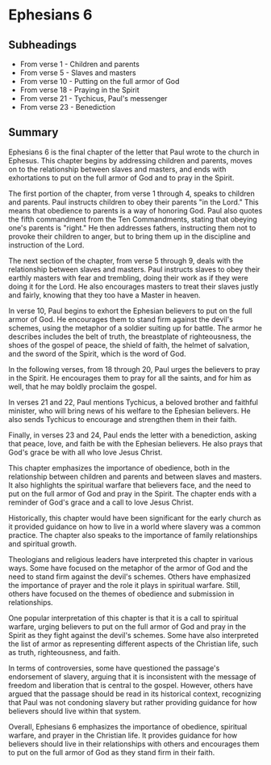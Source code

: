 # Ephesians 6

## Subheadings

* From verse 1 - Children and parents
* From verse 5 - Slaves and masters
* From verse 10 - Putting on the full armor of God
* From verse 18 - Praying in the Spirit
* From verse 21 - Tychicus, Paul's messenger
* From verse 23 - Benediction

## Summary

Ephesians 6 is the final chapter of the letter that Paul wrote to the church in Ephesus. This chapter begins by addressing children and parents, moves on to the relationship between slaves and masters, and ends with exhortations to put on the full armor of God and to pray in the Spirit.

The first portion of the chapter, from verse 1 through 4, speaks to children and parents. Paul instructs children to obey their parents "in the Lord." This means that obedience to parents is a way of honoring God. Paul also quotes the fifth commandment from the Ten Commandments, stating that obeying one's parents is "right." He then addresses fathers, instructing them not to provoke their children to anger, but to bring them up in the discipline and instruction of the Lord.

The next section of the chapter, from verse 5 through 9, deals with the relationship between slaves and masters. Paul instructs slaves to obey their earthly masters with fear and trembling, doing their work as if they were doing it for the Lord. He also encourages masters to treat their slaves justly and fairly, knowing that they too have a Master in heaven.

In verse 10, Paul begins to exhort the Ephesian believers to put on the full armor of God. He encourages them to stand firm against the devil's schemes, using the metaphor of a soldier suiting up for battle. The armor he describes includes the belt of truth, the breastplate of righteousness, the shoes of the gospel of peace, the shield of faith, the helmet of salvation, and the sword of the Spirit, which is the word of God.

In the following verses, from 18 through 20, Paul urges the believers to pray in the Spirit. He encourages them to pray for all the saints, and for him as well, that he may boldly proclaim the gospel.

In verses 21 and 22, Paul mentions Tychicus, a beloved brother and faithful minister, who will bring news of his welfare to the Ephesian believers. He also sends Tychicus to encourage and strengthen them in their faith.

Finally, in verses 23 and 24, Paul ends the letter with a benediction, asking that peace, love, and faith be with the Ephesian believers. He also prays that God's grace be with all who love Jesus Christ.

This chapter emphasizes the importance of obedience, both in the relationship between children and parents and between slaves and masters. It also highlights the spiritual warfare that believers face, and the need to put on the full armor of God and pray in the Spirit. The chapter ends with a reminder of God's grace and a call to love Jesus Christ. 

Historically, this chapter would have been significant for the early church as it provided guidance on how to live in a world where slavery was a common practice. The chapter also speaks to the importance of family relationships and spiritual growth.

Theologians and religious leaders have interpreted this chapter in various ways. Some have focused on the metaphor of the armor of God and the need to stand firm against the devil's schemes. Others have emphasized the importance of prayer and the role it plays in spiritual warfare. Still, others have focused on the themes of obedience and submission in relationships.

One popular interpretation of this chapter is that it is a call to spiritual warfare, urging believers to put on the full armor of God and pray in the Spirit as they fight against the devil's schemes. Some have also interpreted the list of armor as representing different aspects of the Christian life, such as truth, righteousness, and faith.

In terms of controversies, some have questioned the passage's endorsement of slavery, arguing that it is inconsistent with the message of freedom and liberation that is central to the gospel. However, others have argued that the passage should be read in its historical context, recognizing that Paul was not condoning slavery but rather providing guidance for how believers should live within that system.

Overall, Ephesians 6 emphasizes the importance of obedience, spiritual warfare, and prayer in the Christian life. It provides guidance for how believers should live in their relationships with others and encourages them to put on the full armor of God as they stand firm in their faith.
